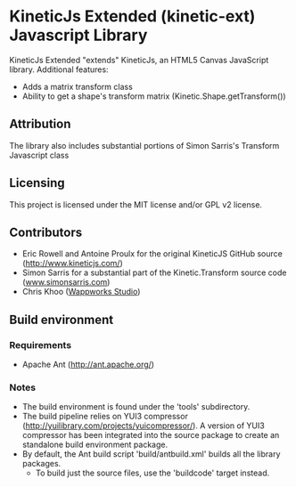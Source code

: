 # KineticJs Extended (kinetic-ext) Javascript Library
KineticJs Extended "extends" KineticJs, an HTML5 Canvas JavaScript library. Additional features:

- Adds a matrix transform class
- Ability to get a shape's transform matrix (Kinetic.Shape.getTransform())


## Attribution
The library also includes substantial portions of Simon Sarris's Transform Javascript class 

## Licensing
This project is licensed under the MIT license and/or GPL v2 license.

## Contributors
- Eric Rowell and Antoine Proulx for the original KineticJS GitHub source (http://www.kineticjs.com/)
- Simon Sarris for a substantial part of the Kinetic.Transform source code (www.simonsarris.com)
- Chris Khoo ([Wappworks Studio](http://www.wappworks.com))

## Build environment
### Requirements
- Apache Ant (http://ant.apache.org/)

### Notes
- The build environment is found under the 'tools' subdirectory. 
- The build pipeline relies on YUI3 compressor (http://yuilibrary.com/projects/yuicompressor/). 
  A version of YUI3 compressor has been integrated into the source package to create an standalone 
  build environment package. 
- By default, the Ant build script 'build/antbuild.xml' builds all the library packages.
  - To build just the source files, use the 'buildcode' target instead.

